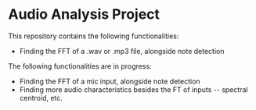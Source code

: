 # Audio Analysis Project

This repository contains the following functionalities:
- Finding the FFT of a .wav or .mp3 file, alongside note detection

The following functionalities are in progress:
- Finding the FFT of a mic input, alongside note detection
- Finding more audio characteristics besides the FT of inputs -- spectral centroid, etc.